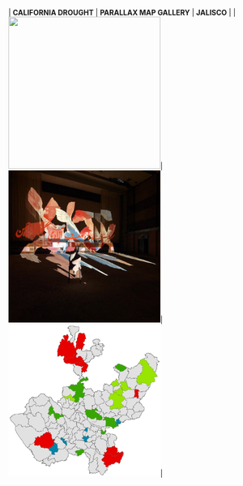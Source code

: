 |     <b>CALIFORNIA DROUGHT</b>    |     <b>PARALLAX MAP GALLERY</b>    |     <b>JALISCO</b>    |
|<a href="https://aish-venkat.github.io/gis/ca-drought/"><img src="/gis/ca-drought.jpg" width="300" height="300"></a>|<a href="https://aish-venkat.github.io/gis/parallax/"><img src="/gis/parallax.jpg" width="300" height="300"></a>|<a href="https://aish-venkat.github.io/gis/jalisco/"><img src="/gis/jalisco-01.jpg" width="300" height="300"></a>|
